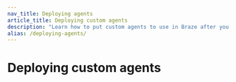 ```yaml
---
nav_title: Deploying agents
article_title: Deploying custom agents
description: "Learn how to put custom agents to use in Braze after you create them."
alias: /deploying-agents/
---
```


# Deploying custom agents

